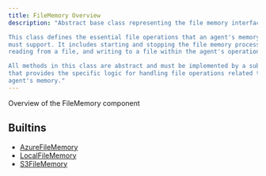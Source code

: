 ```yaml
---
title: FileMemory Overview
description: "Abstract base class representing the file memory interface for an agent.

This class defines the essential file operations that an agent's memory component
must support. It includes starting and stopping the file memory processes,
reading from a file, and writing to a file within the agent's operational context.

All methods in this class are abstract and must be implemented by a subclass
that provides the specific logic for handling file operations related to the
agent's memory."
---
```

Overview of the FileMemory component
## Builtins
* [AzureFileMemory](/docs/components/azurefilememory/azurefilememory/)
* [LocalFileMemory](/docs/components/localfilememory/localfilememory/)
* [S3FileMemory](/docs/components/s3filememory/s3filememory/)